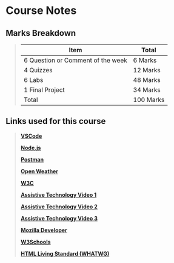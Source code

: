 # Course Notes

## Marks Breakdown

> | Item                              | Total     |
> | --------------------------------- | --------- |
> | 6 Question or Comment of the week | 6 Marks   |
> | 4 Quizzes                         | 12 Marks  |
> | 6 Labs                            | 48 Marks  |
> | 1 Final Project                   | 34 Marks  |
> | Total                             | 100 Marks |

## Links used for this course

> [**VSCode**](https://code.visualstudio.com/Download)
>
> [**Node.js**](https://nodejs.org/en/download/prebuilt-installer)
>
> [**Postman**](https://www.postman.com)
>
> [**Open Weather**](https://openweathermap.org)
>
> [**W3C**](https://www.w3.org/developers)
>
> [**Assistive Technology Video 1**](https://www.youtube.com/watch?v=q_ATY9gimOM)
>
> [**Assistive Technology Video 2**](https://www.youtube.com/watch?v=dEbl5jvLKGQ)
>
> [**Assistive Technology Video 3**](https://www.youtube.com/watch?v=XPoHIrLOb7w)
>
> [**Mozilla Developer**](https://developer.mozilla.org/en-US)
>
> [**W3Schools**](https://www.w3schools.com)
>
> [**HTML Living Standard (WHATWG)**](https://html.spec.whatwg.org/multipage)
